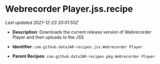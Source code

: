 # Webrecorder Player.jss.recipe

_Last updated 2021-12-23 20:01:50Z_

- **Description**: Downloads the current release version of Webrecorder Player and then uploads to the JSS

- **Identifier**: `com.github.dataJAR-recipes.jss.Webrecorder Player`

- **Parent Recipes**: `com.github.dataJAR-recipes.pkg.Webrecorder Player`
